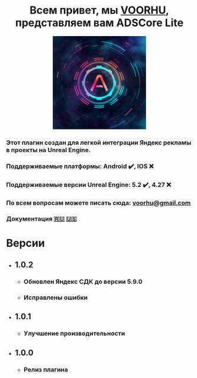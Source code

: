 
<h1 align="center">Всем привет, мы <a href="https://boosty.to/voorhu/" target="_blank">VOORHU</a>, представляем вам ADSCore Lite</h1>

<p align="center">
<img src="https://github.com/ortuz/ADSCoreLite/blob/master/Images/ADSCoreLiteLogo.png" width=50% height=50%>
</p>

### Этот плагин создан для легкой интеграции Яндекс рекламы в проекты на Unreal Engine.

### Поддерживаемые платформы: Android ✔️, IOS :x:

### Поддерживаемые версии Unreal Engine: 5.2 ✔️, 4.27 :x:

### По всем вопросам можете писать сюда: voorhu@gmail.com

### Документация [🇷🇺](https://github.com/ortuz/ADSCoreLite/blob/master/DocRus.md) [🇺🇸](https://github.com/ortuz/ADSCoreLite/blob/master/DocEng.md)
  
# Версии
- ## 1.0.2
  - ### Обновлен Яндекс СДК до версии 5.9.0
  - ### Исправлены ошибки
- ## 1.0.1
  - ### Улучшение производительности
- ## 1.0.0
  - ### Релиз плагина
